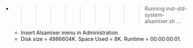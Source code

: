 * >>>>>>>>> Running inst-std-system-alsamixer.sh ...
  * Insert Alsamixer menu in Administration.
  * Disk size = 4986604K. Space Used = 8K. Runtime = 00:00:00:01.
